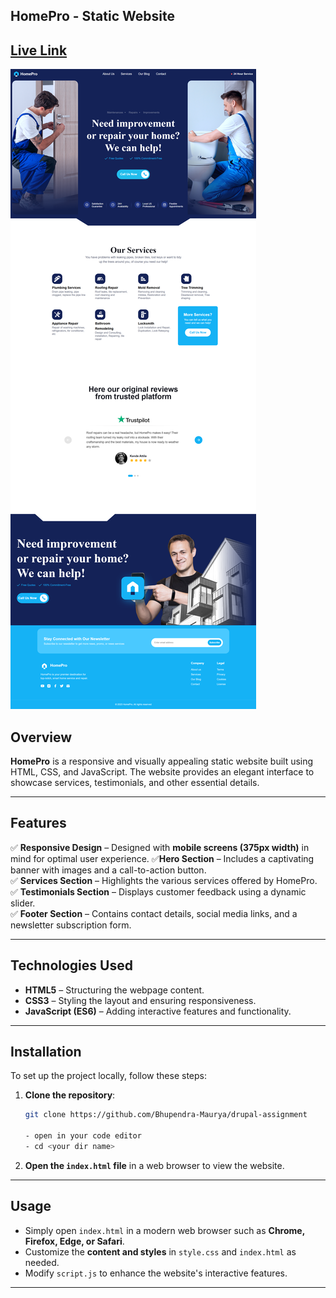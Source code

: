 ## HomePro - Static Website  
## [Live Link](https://bhupendra-maurya.github.io/homePro/)

![alt text](./images/websiteimage.png)
## Overview  
**HomePro** is a responsive and visually appealing static website built using HTML, CSS, and JavaScript. The website provides an elegant interface to showcase services, testimonials, and other essential details.    

---

## Features  

✅ **Responsive Design** – Designed with **mobile screens (375px width)** in mind for optimal user experience.
✅**Hero Section** – Includes a captivating banner with images and a call-to-action button.  
✅ **Services Section** – Highlights the various services offered by HomePro.  
✅ **Testimonials Section** – Displays customer feedback using a dynamic slider.  
✅ **Footer Section** – Contains contact details, social media links, and a newsletter subscription form.  

---

## Technologies Used  

- **HTML5** – Structuring the webpage content.  
- **CSS3** – Styling the layout and ensuring responsiveness.  
- **JavaScript (ES6)** – Adding interactive features and functionality.  

---

## Installation  

To set up the project locally, follow these steps:  

1. **Clone the repository**:  
   ```sh
   git clone https://github.com/Bhupendra-Maurya/drupal-assignment

   - open in your code editor
   - cd <your dir name>
   ```
2. **Open the `index.html` file** in a web browser to view the website.  

---

## Usage  

- Simply open `index.html` in a modern web browser such as **Chrome, Firefox, Edge, or Safari**.  
- Customize the **content and styles** in `style.css` and `index.html` as needed.  
- Modify `script.js` to enhance the website's interactive features.  

---
